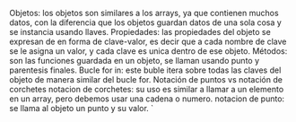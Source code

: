  Objetos: los objetos son similares a los arrays, ya que contienen muchos datos, con la diferencia que los objetos guardan datos de una sola cosa y se instancia usando llaves.
	Propiedades: las propiedades del objeto se expresan de en forma de clave-valor, es decir que a cada nombre de clave se le asigna un valor, y cada clave es unica dentro de ese objeto.
	 Métodos: son las funciones guardada en un objeto, se llaman usando punto y parentesis finales.
	 Bucle for in: este buble itera sobre todas las claves del objeto de manera similar del bucle for.
	 Notación de puntos vs notación de corchetes
        notacion de corchetes: su uso es similar a llamar a un elemento en un array, pero debemos usar una cadena o numero.
   notacion de punto: se llama al objeto un punto y su valor.
`